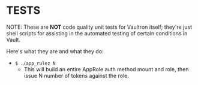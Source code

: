 # TESTS

NOTE: These are **NOT** code quality unit tests for Vaultron itself; they're just shell scripts for assisting in the automated testing of certain conditions in Vault.

Here's what they are and what they do:

- `$ ./app_rulez N`
  - This will build an entire AppRole auth method mount and role, then issue N number of tokens against the role.
